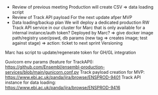 
- Review of previous meeting
Production will create CSV => data loading script
- Review of Track API payload
For the next update afper MVP
- Data loading/backup  plan
We will deploy a dedicated production RW Track API service in our cluster for Marc that is only available for a internal instance/auth token?
Deployed by Marc? => give docker image path/registry user/pswd, db params (new tag => creates image; test against stage) => action: ticket to next sprint
Versioning

Marc has script to update/regenerate token for GH/GL integration

Guvicorn env params (feature for TrackAPI): https://github.com/Ensembl/ensembl-production-services/blob/main/gunicorn.conf.py
Track payload creation for MVP: https://www.ebi.ac.uk/panda/jira/browse/ENSPROD-9401
Track API instance for data loading: https://www.ebi.ac.uk/panda/jira/browse/ENSPROD-9416

